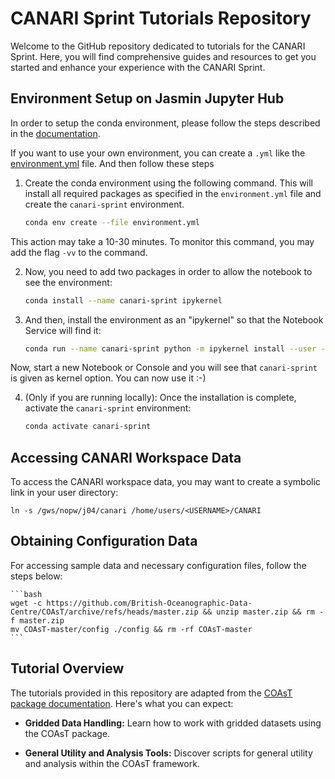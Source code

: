 # CANARI Sprint Tutorials Repository

Welcome to the GitHub repository dedicated to tutorials for the CANARI Sprint. Here, you will find comprehensive guides and resources to get you started and enhance your experience with the CANARI Sprint.

## Environment Setup on Jasmin Jupyter Hub

In order to setup the conda environment, please follow the steps described in the [documentation](https://canari-sprint.github.io/docs/tutorials/#tutorial-1-configuring-and-using-the-jasmin-notebooks-service).

If you want to use your own environment, you can create a `.yml` like the [environment.yml](https://github.com/CANARI-sprint/tutorials/blob/main/environment.yml) file. And then follow these steps

1. Create the conda environment using the following command. This will install all required packages as specified in the `environment.yml` file and create the `canari-sprint` environment.

    ```bash
    conda env create --file environment.yml
    ```
This action may take a 10-30 minutes. To monitor this command, you may add the flag `-vv` to the command.

2. Now, you need to add two packages in order to allow the notebook to see the environment:

    ```bash
    conda install --name canari-sprint ipykernel
    ```

3. And then, install the environment as an "ipykernel" so that the Notebook Service will find it:

    ```bash
    conda run --name canari-sprint python -m ipykernel install --user --name canari-sprint
    ```

Now, start a new Notebook or Console and you will see that `canari-sprint` is given as kernel option. You can now use it :-)

4. (Only if you are running locally): Once the installation is complete, activate the `canari-sprint` environment:

    ```bash
    conda activate canari-sprint
    ```

## Accessing CANARI Workspace Data

To access the CANARI workspace data, you may want to create a symbolic link in your user directory:

```
ln -s /gws/nopw/j04/canari /home/users/<USERNAME>/CANARI
```

## Obtaining Configuration Data

For accessing sample data and necessary configuration files, follow the steps below:

    ```bash
    wget -c https://github.com/British-Oceanographic-Data-Centre/COAsT/archive/refs/heads/master.zip && unzip master.zip && rm -f master.zip
    mv COAsT-master/config ./config && rm -rf COAsT-master
    ```

## Tutorial Overview

The tutorials provided in this repository are adapted from the [COAsT package documentation](https://british-oceanographic-data-centre.github.io/COAsT/). Here's what you can expect:

- **Gridded Data Handling:** Learn how to work with gridded datasets using the COAsT package.

- **General Utility and Analysis Tools:** Discover scripts for general utility and analysis within the COAsT framework.
